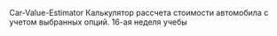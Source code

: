 Car-Value-Estimator
Калькулятор рассчета стоимости автомобила с учетом выбранных опций.
16-ая неделя учебы
